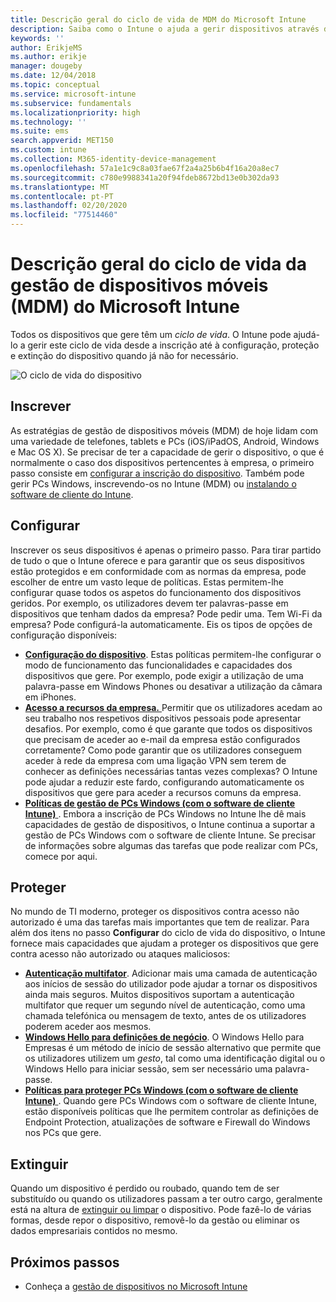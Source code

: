 ```yaml
---
title: Descrição geral do ciclo de vida de MDM do Microsoft Intune
description: Saiba como o Intune o ajuda a gerir dispositivos através do respetivo ciclo de vida, desde a inscrição até à configuração e à eventual extinção.
keywords: ''
author: ErikjeMS
ms.author: erikje
manager: dougeby
ms.date: 12/04/2018
ms.topic: conceptual
ms.service: microsoft-intune
ms.subservice: fundamentals
ms.localizationpriority: high
ms.technology: ''
ms.suite: ems
search.appverid: MET150
ms.custom: intune
ms.collection: M365-identity-device-management
ms.openlocfilehash: 57a1e1c9c8a03fae67f2a4a25b6b4f16a20a8ec7
ms.sourcegitcommit: c780e9988341a20f94fdeb8672bd13e0b302da93
ms.translationtype: MT
ms.contentlocale: pt-PT
ms.lasthandoff: 02/20/2020
ms.locfileid: "77514460"
---
```

# <a name="overview-of-the-microsoft-intune-mobile-device-management-mdm-lifecycle"></a>Descrição geral do ciclo de vida da gestão de dispositivos móveis (MDM) do Microsoft Intune

Todos os dispositivos que gere têm um *ciclo de vida*. O Intune pode ajudá-lo a gerir este ciclo de vida desde a inscrição até à configuração, proteção e extinção do dispositivo quando já não for necessário.

![O ciclo de vida do dispositivo](./media/device-lifecycle/device-lifecycle.png "o ciclo de vida do dispositivo Intune")

## <a name="enroll"></a>Inscrever

As estratégias de gestão de dispositivos móveis (MDM) de hoje lidam com uma variedade de telefones, tablets e PCs (iOS/iPadOS, Android, Windows e Mac OS X). Se precisar de ter a capacidade de gerir o dispositivo, o que é normalmente o caso dos dispositivos pertencentes à empresa, o primeiro passo consiste em [configurar a inscrição do dispositivo](../enrollment/device-enrollment.md). Também pode gerir PCs Windows, inscrevendo-os no Intune (MDM) ou [instalando o software de cliente do Intune](../manage-windows-pcs-with-microsoft-intune.md).

## <a name="configure"></a>Configurar

Inscrever os seus dispositivos é apenas o primeiro passo. Para tirar partido de tudo o que o Intune oferece e para garantir que os seus dispositivos estão protegidos e em conformidade com as normas da empresa, pode escolher de entre um vasto leque de políticas. Estas permitem-lhe configurar quase todos os aspetos do funcionamento dos dispositivos geridos. Por exemplo, os utilizadores devem ter palavras-passe em dispositivos que tenham dados da empresa? Pode pedir uma. Tem Wi-Fi da empresa? Pode configurá-la automaticamente. Eis os tipos de opções de configuração disponíveis:

- [**Configuração do dispositivo**](../configuration/device-profiles.md). Estas políticas permitem-lhe configurar o modo de funcionamento das funcionalidades e capacidades dos dispositivos que gere. Por exemplo, pode exigir a utilização de uma palavra-passe em Windows Phones ou desativar a utilização da câmara em iPhones.
- [**Acesso a recursos da empresa.** ](../configuration/device-profiles.md) Permitir que os utilizadores acedam ao seu trabalho nos respetivos dispositivos pessoais pode apresentar desafios. Por exemplo, como é que garante que todos os dispositivos que precisam de aceder ao e-mail da empresa estão configurados corretamente? Como pode garantir que os utilizadores conseguem aceder à rede da empresa com uma ligação VPN sem terem de conhecer as definições necessárias tantas vezes complexas? O Intune pode ajudar a reduzir este fardo, configurando automaticamente os dispositivos que gere para aceder a recursos comuns da empresa.
- [**Políticas de gestão de PCs Windows (com o software de cliente Intune)** ](common-windows-pc-management-tasks-with-the-microsoft-intune-computer-client.md). Embora a inscrição de PCs Windows no Intune lhe dê mais capacidades de gestão de dispositivos, o Intune continua a suportar a gestão de PCs Windows com o software de cliente Intune. Se precisar de informações sobre algumas das tarefas que pode realizar com PCs, comece por aqui.

## <a name="protect"></a>Proteger

No mundo de TI moderno, proteger os dispositivos contra acesso não autorizado é uma das tarefas mais importantes que tem de realizar. Para além dos itens no passo **Configurar** do ciclo de vida do dispositivo, o Intune fornece mais capacidades que ajudam a proteger os dispositivos que gere contra acesso não autorizado ou ataques maliciosos:

- [**Autenticação multifator**](../enrollment/multi-factor-authentication.md). Adicionar mais uma camada de autenticação aos inícios de sessão do utilizador pode ajudar a tornar os dispositivos ainda mais seguros. Muitos dispositivos suportam a autenticação multifator que requer um segundo nível de autenticação, como uma chamada telefónica ou mensagem de texto, antes de os utilizadores poderem aceder aos mesmos.
- [**Windows Hello para definições de negócio**](../protect/windows-hello.md). O Windows Hello para Empresas é um método de início de sessão alternativo que permite que os utilizadores utilizem um *gesto*, tal como uma identificação digital ou o Windows Hello para iniciar sessão, sem ser necessário uma palavra-passe.
- [**Políticas para proteger PCs Windows (com o software de cliente Intune)** ](../policies-to-protect-windows-pcs-in-microsoft-intune.md). Quando gere PCs Windows com o software de cliente Intune, estão disponíveis políticas que lhe permitem controlar as definições de Endpoint Protection, atualizações de software e Firewall do Windows nos PCs que gere.

## <a name="retire"></a>Extinguir

Quando um dispositivo é perdido ou roubado, quando tem de ser substituído ou quando os utilizadores passam a ter outro cargo, geralmente está na altura de [extinguir ou limpar](../remote-actions/device-management.md) o dispositivo. Pode fazê-lo de várias formas, desde repor o dispositivo, removê-lo da gestão ou eliminar os dados empresariais contidos no mesmo.

## <a name="next-steps"></a>Próximos passos

- Conheça a [gestão de dispositivos no Microsoft Intune](../remote-actions/device-management.md)
